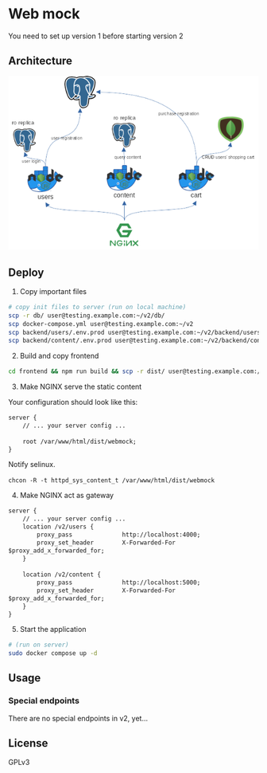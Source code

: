 # Web mock

You need to set up version 1 before starting version 2

## Architecture

![Architecture](docs/arch.png)

## Deploy

1. Copy important files

```bash
# copy init files to server (run on local machine)
scp -r db/ user@testing.example.com:~/v2/db/
scp docker-compose.yml user@testing.example.com:~/v2
scp backend/users/.env.prod user@testing.example.com:~/v2/backend/users/.env.prod 
scp backend/content/.env.prod user@testing.example.com:~/v2/backend/content/.env.prod 
```

2. Build and copy frontend

```bash
cd frontend && npm run build && scp -r dist/ user@testing.example.com:/var/www/html && cd ..
```

3. Make NGINX serve the static content

Your configuration should look like this:

```
server {
    // ... your server config ...
    
    root /var/www/html/dist/webmock;
}
```

Notify selinux.

```chcon -R -t httpd_sys_content_t /var/www/html/dist/webmock```

4. Make NGINX act as gateway

```
server {
    // ... your server config ...
    location /v2/users {
        proxy_pass              http://localhost:4000;
        proxy_set_header        X-Forwarded-For $proxy_add_x_forwarded_for;
    }

    location /v2/content {
        proxy_pass              http://localhost:5000;
        proxy_set_header        X-Forwarded-For $proxy_add_x_forwarded_for;
    }
}
```

5. Start the application

```bash
# (run on server)
sudo docker compose up -d
```

## Usage

### Special endpoints

There are no special endpoints in v2, yet...

## License

GPLv3
